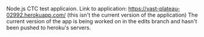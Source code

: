 Node.js CTC test applicaion.
Link to application: https://vast-plateau-02992.herokuapp.com/ (this isn't the current version of the application)
The current version of the app is being worked on in the edits branch and hasn't been pushed to heroku's servers.
